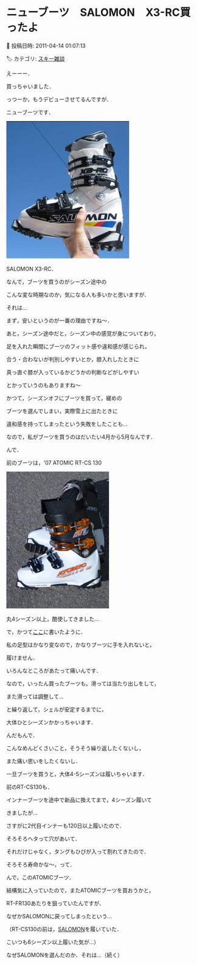 # ニューブーツ　SALOMON　X3-RC買ったよ

📅 投稿日時: 2011-04-14 01:07:13

🏷️ カテゴリ: [スキー雑談](c1f9d2cb7478308da16419928ea3945e9.md)

えーーー．





買っちゃいました．


っつーか，もうデビューさせてるんですが．





ニューブーツです．




![8bc373e9b36577313ec6e6f067ddad66.jpg](images/8bc373e9b36577313ec6e6f067ddad66.jpg)




SALOMON X3-RC．





なんで，ブーツを買うのがシーズン途中の


こんな変な時期なのか，気になる人も多いかと思いますが．





それは…


まず，安いというのが一番の理由ですね～．





あと，シーズン途中だと，シーズン中の感覚が身についており，


足を入れた瞬間にブーツのフィット感や違和感が感じられ，


合う・合わないが判別しやすいとか，膝入れしたときに


真っ直ぐ膝が入っているかどうかの判断などがしやすい


とかっていうのもありますね～





かつて，シーズンオフにブーツを買って，緩めの


ブーツを選んでしまい，実際雪上に出たときに


違和感を持ってしまったという失敗をしたことも…





なので，私がブーツを買うのはだいたい4月から5月なんです．





んで．


前のブーツは，'07 ATOMIC RT-CS 130




![530aef16f838f77cd495cd3425fc4aed.jpg](images/530aef16f838f77cd495cd3425fc4aed.jpg)




丸4シーズン以上，酷使してきました…





で，かつて[ここ](http://blog.goo.ne.jp/skier_nobu/e/86361b8bed7971733a83e959b4f52600)に書いたように．


私の足型はかなり変なので，かなりブーツに手を入れないと，


履けません．


いろんなところがあたって痛いんです．





なので，いったん買ったブーツも，滑っては当たり出しをして，


また滑っては調整して…


と繰り返して，シェルが安定するまでに，


大体ひとシーズンかかっちゃいます．





んだもんで．


こんなめんどくさいこと，そうそう繰り返したくないし，


また痛い思いをしたくないし．


一旦ブーツを買うと，大体4-5シーズンは履いちゃいます．





前のRT-CS130も．


インナーブーツを途中で新品に換えてまで，4シーズン履いて


きましたが…





さすがに2代目インナーも120日以上履いたので．


そろそろヘタって穴があいて．


それだけじゃなく，タングもひびが入って割れてきたので．


そろそろ寿命かな～，って．





んで，このATOMICブーツ．


結構気に入っていたので，またATOMICブーツを買おうかと，


RT-FR130あたりを狙っていたんですが．





なぜかSALOMONに戻ってしまったという…


（RT-CS130の前は，[SALOMON](http://blog.goo.ne.jp/skier_nobu/e/0b574669f26d041286356d768dc58523)を履いていた．


こいつも6シーズン以上履いた気が…）





なぜSALOMONを選んだのか．それは…（続く）
